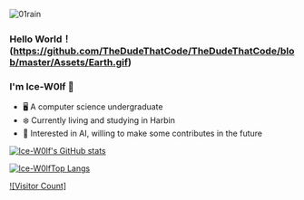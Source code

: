 ![01rain](https://user-images.githubusercontent.com/88833541/234557176-65170a38-f59b-4745-b672-cde1d9f36626.jpg)

### Hello World！(https://github.com/TheDudeThatCode/TheDudeThatCode/blob/master/Assets/Earth.gif)

### I'm Ice-W0lf 🧊
- 🖥️ A computer science undergraduate 
- ❄️ Currently living and studying in Harbin
- 🤖 Interested in AI, willing to make some contributes in the future

[![Ice-W0lf's GitHub stats](https://github-readme-stats.vercel.app/api?username=Ice-W0lf&show_icons=true&theme=algolia&include_all_commits=true)](https://github.com/anuraghazra/github-readme-stats)

[![Ice-W0lfTop Langs](https://github-readme-stats.vercel.app/api/top-langs/?username=Ice-W0lf&theme=algolia&layout=compact)](https://github.com/Ice-W0lf/github-readme-stats)

[![Visitor Count]](https://profile-counter.glitch.me/Ice-W0lf/count.svg)



<!--
**Ice-W0lf/Ice-W0lf** is a ✨ _special_ ✨ repository because its `README.md` (this file) appears on your GitHub profile.

Here are some ideas to get you started:

- 🔭 I’m currently working on ...
- 🌱 I’m currently learning ...
- 👯 I’m looking to collaborate on ...
- 🤔 I’m looking for help with ...
- 💬 Ask me about ...
- 📫 How to reach me: ...
- 😄 Pronouns: ...
- ⚡ Fun fact: ...
-->
